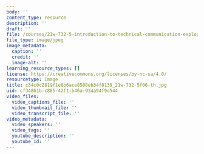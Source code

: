 ```yaml
---
body: ''
content_type: resource
description: ''
draft: ''
file: /courses/21w-732-5-introduction-to-technical-communication-explorations-in-scientific-and-technical-writing-fall-2006/c34c0c2819f1e6b6ace8508eb34f8130_21w-732-5f06-th.jpg
file_type: image/jpeg
image_metadata:
  caption: ''
  credit: ''
  image-alt: ''
learning_resource_types: []
license: https://creativecommons.org/licenses/by-nc-sa/4.0/
resourcetype: Image
title: c34c0c2819f1e6b6ace8508eb34f8130_21w-732-5f06-th.jpg
uid: cf34861b-c885-42f1-b46a-934a94f9d544
video_files:
  video_captions_file: ''
  video_thumbnail_file: ''
  video_transcript_file: ''
video_metadata:
  video_speakers: ''
  video_tags: ''
  youtube_description: ''
  youtube_id: ''
---
```

